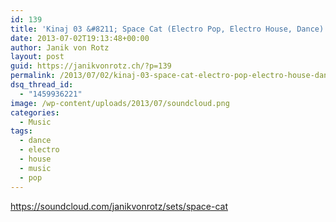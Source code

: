 ```yaml
---
id: 139
title: 'Kinaj 03 &#8211; Space Cat (Electro Pop, Electro House, Dance)'
date: 2013-07-02T19:13:48+00:00
author: Janik von Rotz
layout: post
guid: https://janikvonrotz.ch/?p=139
permalink: /2013/07/02/kinaj-03-space-cat-electro-pop-electro-house-dance/
dsq_thread_id:
  - "1459936221"
image: /wp-content/uploads/2013/07/soundcloud.png
categories:
  - Music
tags:
  - dance
  - electro
  - house
  - music
  - pop
---
```

https://soundcloud.com/janikvonrotz/sets/space-cat